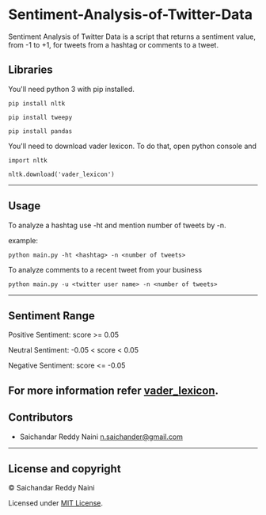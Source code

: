 # Sentiment-Analysis-of-Twitter-Data
Sentiment Analysis of Twitter Data is a script that returns a sentiment value, from -1 to +1, for tweets from a hashtag or comments to a tweet.

## Libraries

You'll need python 3 with pip installed.

`pip install nltk`

`pip install tweepy`

`pip install pandas`

You'll need to download vader lexicon. To do that, open python console and

`import nltk`

`nltk.download('vader_lexicon')`

---
## Usage

To analyze a hashtag use -ht and mention number of tweets by -n.

example:

`python main.py -ht <hashtag> -n <number of tweets>`

To analyze comments to a recent tweet from your business

`python main.py -u <twitter user name> -n <number of tweets>`

---
## Sentiment Range

Positive Sentiment: score >= 0.05

Neutral Sentiment: -0.05 < score < 0.05

Negative Sentiment: score <= -0.05

For more information refer [vader_lexicon](https://github.com/cjhutto/vaderSentiment).
---
## Contributors

- Saichandar Reddy Naini <n.saichander@gmail.com>

---

## License and copyright

 © Saichandar Reddy Naini

 Licensed under [MIT License](LICENSE).
